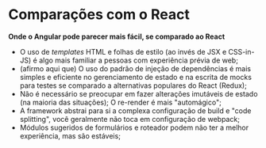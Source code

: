 # Comparações com o React

**Onde o Angular pode parecer mais fácil, se comparado ao React**

* O uso de _templates_ HTML e folhas de estilo \(ao invés de JSX e CSS-in-JS\) é algo mais familiar a pessoas com experiência prévia de web;
* \(afirmo aqui que\) O uso do padrão de injeção de dependências é mais simples e eficiente no gerenciamento de estado e na escrita de mocks para testes se comparado a alternativas populares do React \(Redux\);
* Não é necessário se preocupar em fazer alterações imutáveis de estado \(na maioria das situações\); O re-render é mais "automágico";
* A framework abstrai para si a complexa configuração de build e "code splitting", você geralmente não toca em configuração de webpack;
* Módulos sugeridos de formulários e roteador podem não ter a melhor experiência, mas são estáveis;

